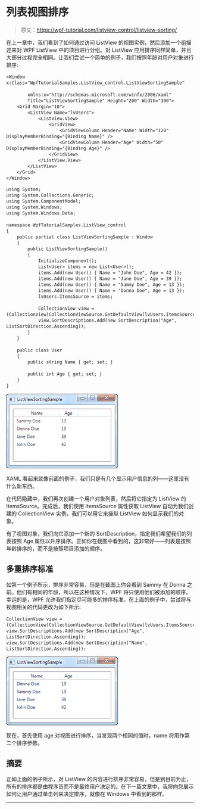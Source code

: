 # 列表视图排序

> 原文：<https://wpf-tutorial.com/listview-control/listview-sorting/>

在上一章中，我们看到了如何通过访问 ListView 的视图实例，然后添加一个组描述来对 WPF ListView 中的项目进行分组。对 ListView 应用排序同样简单，并且大部分过程完全相同。让我们尝试一个简单的例子，我们按照年龄对用户对象进行排序:

```
<Window x:Class="WpfTutorialSamples.ListView_control.ListViewSortingSample"

        xmlns:x="http://schemas.microsoft.com/winfx/2006/xaml"
        Title="ListViewSortingSample" Height="200" Width="300">
    <Grid Margin="10">
        <ListView Name="lvUsers">
            <ListView.View>
                <GridView>
                    <GridViewColumn Header="Name" Width="120" DisplayMemberBinding="{Binding Name}" />
                    <GridViewColumn Header="Age" Width="50" DisplayMemberBinding="{Binding Age}" />
                </GridView>
            </ListView.View>
        </ListView>
    </Grid>
</Window>
```

```
using System;
using System.Collections.Generic;
using System.ComponentModel;
using System.Windows;
using System.Windows.Data;

namespace WpfTutorialSamples.ListView_control
{
	public partial class ListViewSortingSample : Window
	{
		public ListViewSortingSample()
		{
			InitializeComponent();
			List<User> items = new List<User>();
			items.Add(new User() { Name = "John Doe", Age = 42 });
			items.Add(new User() { Name = "Jane Doe", Age = 39 });
			items.Add(new User() { Name = "Sammy Doe", Age = 13 });
			items.Add(new User() { Name = "Donna Doe", Age = 13 });
			lvUsers.ItemsSource = items;

			CollectionView view = (CollectionView)CollectionViewSource.GetDefaultView(lvUsers.ItemsSource);
			view.SortDescriptions.Add(new SortDescription("Age", ListSortDirection.Ascending));
		}
	}

	public class User
	{
		public string Name { get; set; }

		public int Age { get; set; }
	}
}
```

![](img/038e86e6dc8944eb72ab90f84d890fb7.png "A sorted ListView")

XAML 看起来就像前面的例子，我们只是有几个显示用户信息的列——这里没有什么新东西。

在代码隐藏中，我们再次创建一个用户对象列表，然后将它指定为 ListView 的 ItemsSource。完成后，我们使用 ItemsSource 属性获取 ListView 自动为我们创建的 CollectionView 实例，我们可以用它来操纵 ListView 如何显示我们的对象。

<input type="hidden" name="IL_IN_ARTICLE">

有了视图对象，我们向它添加一个新的 SortDescription，指定我们希望我们的列表按照 Age 属性以升序排序。正如你在截图中看到的，这非常好——列表是按照年龄排序的，而不是按照项目添加的顺序。

## 多重排序标准

如第一个例子所示，排序非常容易，但是在截图上你会看到 Sammy 在 Donna 之前。他们有相同的年龄，所以在这种情况下，WPF 将只使用他们被添加的顺序。幸运的是，WPF 允许我们指定尽可能多的排序标准。在上面的例子中，尝试将与视图相关的代码更改为如下所示:

```
CollectionView view = (CollectionView)CollectionViewSource.GetDefaultView(lvUsers.ItemsSource);
view.SortDescriptions.Add(new SortDescription("Age", ListSortDirection.Ascending));
view.SortDescriptions.Add(new SortDescription("Name", ListSortDirection.Ascending));
```

![](img/8c29d5dea2a92b1dc4491240006f2a6e.png "A sorted ListView, using multiple criteria")

现在，首先使用 age 对视图进行排序，当发现两个相同的值时，name 将用作第二个排序参数。

## 摘要

正如上面的例子所示，对 ListView 的内容进行排序非常容易，但是到目前为止，所有的排序都是由程序员而不是最终用户决定的。在下一篇文章中，我将向您展示如何让用户通过单击列来决定排序，就像在 Windows 中看到的那样。

* * *